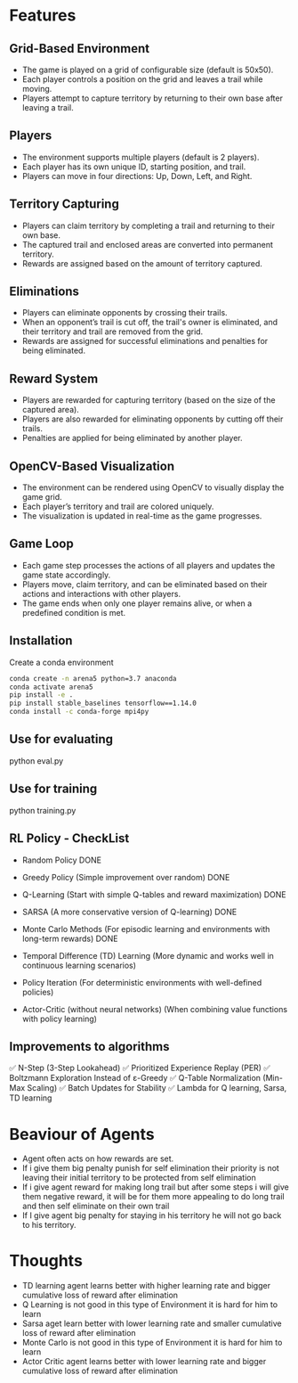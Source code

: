 # Features

## Grid-Based Environment
- The game is played on a grid of configurable size (default is 50x50).
- Each player controls a position on the grid and leaves a trail while moving.
- Players attempt to capture territory by returning to their own base after leaving a trail.

## Players
- The environment supports multiple players (default is 2 players).
- Each player has its own unique ID, starting position, and trail.
- Players can move in four directions: Up, Down, Left, and Right.

## Territory Capturing
- Players can claim territory by completing a trail and returning to their own base.
- The captured trail and enclosed areas are converted into permanent territory.
- Rewards are assigned based on the amount of territory captured.

## Eliminations
- Players can eliminate opponents by crossing their trails.
- When an opponent’s trail is cut off, the trail's owner is eliminated, and their territory and trail are removed from the grid.
- Rewards are assigned for successful eliminations and penalties for being eliminated.

## Reward System
- Players are rewarded for capturing territory (based on the size of the captured area).
- Players are also rewarded for eliminating opponents by cutting off their trails.
- Penalties are applied for being eliminated by another player.

## OpenCV-Based Visualization
- The environment can be rendered using OpenCV to visually display the game grid.
- Each player’s territory and trail are colored uniquely.
- The visualization is updated in real-time as the game progresses.

## Game Loop
- Each game step processes the actions of all players and updates the game state accordingly.
- Players move, claim territory, and can be eliminated based on their actions and interactions with other players.
- The game ends when only one player remains alive, or when a predefined condition is met.

## Installation

Create a conda environment

```` sh
conda create -n arena5 python=3.7 anaconda
conda activate arena5
pip install -e .
pip install stable_baselines tensorflow==1.14.0
conda install -c conda-forge mpi4py
````

## Use for evaluating

python eval.py

## Use for training

python training.py

## RL Policy - CheckList

- Random Policy DONE
- Greedy Policy (Simple improvement over random) DONE
- Q-Learning (Start with simple Q-tables and reward maximization) DONE
- SARSA (A more conservative version of Q-learning) DONE
- Monte Carlo Methods (For episodic learning and environments with long-term rewards) DONE
- Temporal Difference (TD) Learning (More dynamic and works well in continuous learning scenarios)

- Policy Iteration (For deterministic environments with well-defined policies)
- Actor-Critic (without neural networks) (When combining value functions with policy learning)



## Improvements to algorithms
✅ N-Step (3-Step Lookahead)
✅ Prioritized Experience Replay (PER)
✅ Boltzmann Exploration Instead of ε-Greedy
✅ Q-Table Normalization (Min-Max Scaling)
✅ Batch Updates for Stability
✅ Lambda for Q learning, Sarsa, TD learning



# Beaviour of Agents

- Agent often acts on how rewards are set. 
- If i give them big penalty punish for self elimination their priority is not leaving their initial territory to be protected from self elimination
- If i give agent reward for making long trail but after some steps i will give them negative reward, it will be for them more appealing to do long trail and then self eliminate on their own trail
- If I give agent big penalty for staying in his territory he will not go back to his territory. 

# Thoughts

- TD learning agent learns better with higher learning rate and bigger cumulative loss of reward after elimination
- Q Learning is not good in this type of Environment it is hard for him to learn
- Sarsa aget learn better with lower learning rate and smaller cumulative loss of reward after elimination
- Monte Carlo is not good in this type of Environment it is hard for him to learn
- Actor Critic agent learns better with lower learning rate and bigger cumulative loss of reward after elimination
